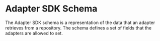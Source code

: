 # Adapter SDK Schema

The Adapter SDK schema is a representation of the data that an adapter retrieves from a repository.
The schema defines a set of fields that the adapters are allowed to set.
